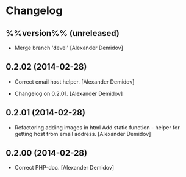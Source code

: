 Changelog
=========

%%version%% (unreleased)
------------------------

- Merge branch 'devel' [Alexander Demidov]

0.2.02 (2014-02-28)
-------------------

- Correct email host helper. [Alexander Demidov]

- Changelog on 0.2.01. [Alexander Demidov]

0.2.01 (2014-02-28)
-------------------

- Refactoring adding images in html Add static function - helper for
  getting host from email address. [Alexander Demidov]

0.2.00 (2014-02-28)
-------------------

- Correct PHP-doc. [Alexander Demidov]


